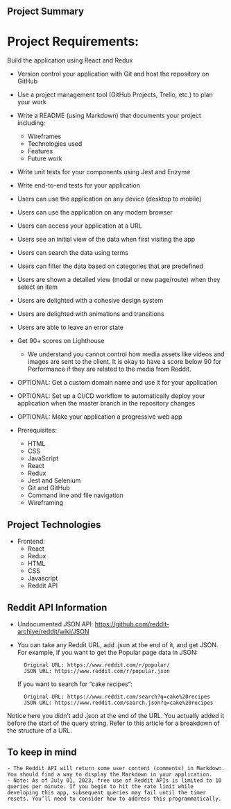 ## Project Summary
# Project Requirements:
Build the application using React and Redux

- Version control your application with Git and host the repository on GitHub

- Use a project management tool (GitHub Projects, Trello, etc.) to plan your work

- Write a README (using Markdown) that documents your project including:
    - Wireframes
    - Technologies used
    - Features
    - Future work

- Write unit tests for your components using Jest and Enzyme

- Write end-to-end tests for your application

- Users can use the application on any device (desktop to mobile)

- Users can use the application on any modern browser

- Users can access your application at a URL

- Users see an initial view of the data when first visiting the app

- Users can search the data using terms

- Users can filter the data based on categories that are predefined

- Users are shown a detailed view (modal or new page/route) when they select an item

- Users are delighted with a cohesive design system

- Users are delighted with animations and transitions

- Users are able to leave an error state

- Get 90+ scores on Lighthouse
    - We understand you cannot control how media assets like videos and images are sent to the client. It is okay to have a score below 90 for Performance if they are related to the media from Reddit.

- OPTIONAL: Get a custom domain name and use it for your application

- OPTIONAL: Set up a CI/CD workflow to automatically deploy your application when the master branch in the repository changes

- OPTIONAL: Make your application a progressive web app

- Prerequisites:
    - HTML
    - CSS
    - JavaScript
    - React
    - Redux
    - Jest and Selenium
    - Git and GitHub
    - Command line and file navigation
    - Wireframing


## Project Technologies
- Frontend: 
    - React
    - Redux
    - HTML
    - CSS
    - Javascript
    - Reddit API

## Reddit API Information
- Undocumented JSON API: https://github.com/reddit-archive/reddit/wiki/JSON
- You can take any Reddit URL, add .json at the end of it, and get JSON. For example, if you want to get the Popular page data in JSON:

        Original URL: https://www.reddit.com/r/popular/
        JSON URL: https://www.reddit.com/r/popular.json

    If you want to search for “cake recipes”:

        Original URL: https://www.reddit.com/search?q=cake%20recipes
        JSON URL: https://www.reddit.com/search.json?q=cake%20recipes

Notice here you didn’t add .json at the end of the URL. You actually added it before the start of the query string. Refer to this article for a breakdown of the structure of a URL.

## To keep in mind
    - The Reddit API will return some user content (comments) in Markdown. You should find a way to display the Markdown in your application.
    - Note: As of July 01, 2023, free use of Reddit APIs is limited to 10 queries per minute. If you begin to hit the rate limit while developing this app, subsequent queries may fail until the timer resets. You’ll need to consider how to address this programmatically.